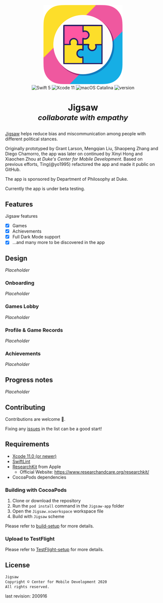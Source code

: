 <div align="center">
   <img width="256" src="logo.png" alt="Jigsaw Logo">
</div>

<div align="center">
    <img src="https://img.shields.io/badge/Swift-5.3-orange.svg?style=flat" alt="Swift 5">
    <img src="https://img.shields.io/badge/Xcode-11.7-blue.svg?style=flat" alt="Xcode 11">
    <img src="https://img.shields.io/badge/macOS-10.15.6-green.svg?style=flat" alt="macOS Catalina">
    <img src="https://img.shields.io/badge/version-1.0%20build%201-blue.svg?style=flat" alt="version">
</div>

<div align="center">
    <h1>Jigsaw<br><i><sup>collaborate with empathy</sup></i></h1>
</div>

[Jigsaw](https://gitlab.oit.duke.edu/MobileCenter/jigsaw) helps reduce bias and miscommunication among people with different political stances.

Originally prototyped by Grant Larson, Mengqian Liu, Shaopeng Zhang and Diego Chamorro, the app was later on continued by Xinyi Hong and Xiaochen Zhou at *Duke's Center for Mobile Development*. Based on previous efforts, Ting(@yo1995) refactored the app and made it public on GitHub. 

The app is sponsored by Department of Philosophy at Duke.

Currently the app is under beta testing.

## Features

Jigsaw features

* [x] Games
* [x] Achievements
* [x] Full Dark Mode support
* [x] ...and many more to be discovered in the app

## Design

*Placeholder*

### Onboarding

*Placeholder*

### Games Lobby

*Placeholder*

### Profile & Game Records

*Placeholder*

### Achievements

*Placeholder*

## Progress notes

*Placeholder*

## Contributing

Contributions are welcome 🙌.

Fixing any [issues](https://github.com/DukeMobileDevCenter/Jigsaw/issues) in the list can be a good start!

## Requirements

* [Xcode 11.0 (or newer)](https://apps.apple.com/us/app/xcode/id497799835)
* [SwiftLint](https://github.com/realm/SwiftLint)
* [ResearchKit](https://github.com/ResearchKit/ResearchKit) from Apple
    * Official Website: https://www.researchandcare.org/researchkit/
* CocoaPods dependencies

### Building with CocoaPods

1. Clone or download the repository
2. Run the `pod install` command in the `Jigsaw-app` folder
3. Open the `Jigsaw.xcworkspace` workspace file
4. Build with `Jigsaw` scheme

Please refer to [build-setup](docs/build-setup.md) for more details.

### Upload to TestFlight

Please refer to [TestFlight-setup](docs/TestFlight-setup.md) for more details.

## License

```
Jigsaw
Copyright © Center for Mobile Development 2020
All rights reserved. 
```

last revision: 200916
